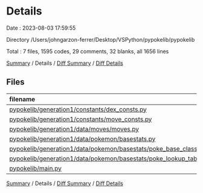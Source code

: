 # Details

Date : 2023-08-03 17:59:55

Directory /Users/johngarzon-ferrer/Desktop/VSPython/pypokelib/pypokelib

Total : 7 files,  1595 codes, 29 comments, 32 blanks, all 1656 lines

[Summary](results.md) / Details / [Diff Summary](diff.md) / [Diff Details](diff-details.md)

## Files
| filename | language | code | comment | blank | total |
| :--- | :--- | ---: | ---: | ---: | ---: |
| [pypokelib/generation1/constants/dex_consts.py](/pypokelib/generation1/constants/dex_consts.py) | Python | 1,233 | 11 | 5 | 1,249 |
| [pypokelib/generation1/constants/move_consts.py](/pypokelib/generation1/constants/move_consts.py) | Python | 0 | 0 | 1 | 1 |
| [pypokelib/generation1/data/moves/moves.py](/pypokelib/generation1/data/moves/moves.py) | Python | 0 | 0 | 1 | 1 |
| [pypokelib/generation1/data/pokemon/basestats.py](/pypokelib/generation1/data/pokemon/basestats.py) | Python | 0 | 0 | 1 | 1 |
| [pypokelib/generation1/data/pokemon/basestats/poke_base_class.py](/pypokelib/generation1/data/pokemon/basestats/poke_base_class.py) | Python | 49 | 14 | 15 | 78 |
| [pypokelib/generation1/data/pokemon/basestats/poke_lookup_table.py](/pypokelib/generation1/data/pokemon/basestats/poke_lookup_table.py) | Python | 313 | 4 | 8 | 325 |
| [pypokelib/main.py](/pypokelib/main.py) | Python | 0 | 0 | 1 | 1 |

[Summary](results.md) / Details / [Diff Summary](diff.md) / [Diff Details](diff-details.md)